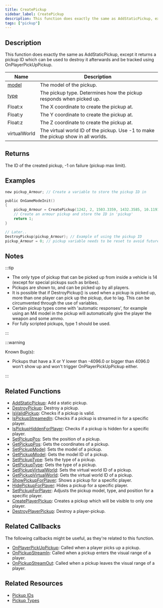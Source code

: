 ```yaml
---
title: CreatePickup
sidebar_label: CreatePickup
description: This function does exactly the same as AddStaticPickup, except it returns a pickup ID which can be used to destroy it afterwards and be tracked using OnPlayerPickUpPickup.
tags: ["pickup"]
---
```


## Description

This function does exactly the same as AddStaticPickup, except it returns a pickup ID which can be used to destroy it afterwards and be tracked using OnPlayerPickUpPickup.

| Name                             | Description                                                                       |
|----------------------------------|-----------------------------------------------------------------------------------|
| [model](../resources/pickupids)  | The model of the pickup.                                                          |
| [type](../resources/pickuptypes) | The pickup type. Determines how the pickup responds when picked up.               |
| Float:x                          | The X coordinate to create the pickup at.                                         |
| Float:y                          | The Y coordinate to create the pickup at.                                         |
| Float:z                          | The Z coordinate to create the pickup at.                                         |
| virtualWorld                     | The virtual world ID of the pickup. Use -1 to make the pickup show in all worlds. |

## Returns

The ID of the created pickup, -1 on failure (pickup max limit).

## Examples

```c
new pickup_Armour; // Create a variable to store the pickup ID in

public OnGameModeInit()
{
    pickup_Armour = CreatePickup(1242, 2, 1503.3359, 1432.3585, 10.1191, -1);
    // Create an armour pickup and store the ID in 'pickup'
    return 1;
}

// Later..
DestroyPickup(pickup_Armour); // Example of using the pickup ID
pickup_Armour = 0; // pickup variable needs to be reset to avoid future conflicts
```

## Notes

:::tip

- The only type of pickup that can be picked up from inside a vehicle is 14 (except for special pickups such as bribes).
- Pickups are shown to, and can be picked up by all players.
- It is possible that if DestroyPickup() is used when a pickup is picked up, more than one player can pick up the pickup, due to lag. This can be circumvented through the use of variables.
- Certain pickup types come with 'automatic responses', for example using an M4 model in the pickup will automatically give the player the weapon and some ammo.
- For fully scripted pickups, type 1 should be used.

:::

:::warning

Known Bug(s):

- Pickups that have a X or Y lower than -4096.0 or bigger than 4096.0 won't show up and won't trigger OnPlayerPickUpPickup either.

:::

## Related Functions

- [AddStaticPickup](AddStaticPickup): Add a static pickup.
- [DestroyPickup](DestroyPickup): Destroy a pickup.
- [IsValidPickup](IsValidPickup): Checks if a pickup is valid.
- [IsPickupStreamedIn](IsPickupStreamedIn): Checks if a pickup is streamed in for a specific player.
- [IsPickupHiddenForPlayer](IsPickupHiddenForPlayer): Checks if a pickup is hidden for a specific player.
- [SetPickupPos](SetPickupPos): Sets the position of a pickup.
- [GetPickupPos](GetPickupPos): Gets the coordinates of a pickup.
- [SetPickupModel](SetPickupModel): Sets the model of a pickup.
- [GetPickupModel](GetPickupModel): Gets the model ID of a pickup.
- [SetPickupType](SetPickupType): Sets the type of a pickup.
- [GetPickupType](GetPickupType): Gets the type of a pickup.
- [SetPickupVirtualWorld](SetPickupVirtualWorld): Sets the virtual world ID of a pickup.
- [GetPickupVirtualWorld](GetPickupVirtualWorld): Gets the virtual world ID of a pickup.
- [ShowPickupForPlayer](ShowPickupForPlayer): Shows a pickup for a specific player.
- [HidePickupForPlayer](HidePickupForPlayer): Hides a pickup for a specific player.
- [SetPickupForPlayer](SetPickupForPlayer): Adjusts the pickup model, type, and position for a specific player.
- [CreatePlayerPickup](CreatePlayerPickup): Creates a pickup which will be visible to only one player.
- [DestroyPlayerPickup](DestroyPlayerPickup): Destroy a player-pickup.

## Related Callbacks

The following callbacks might be useful, as they're related to this function.

- [OnPlayerPickUpPickup](../callbacks/OnPlayerPickUpPickup): Called when a player picks up a pickup.
- [OnPickupStreamIn](../callbacks/OnPickupStreamIn): Called when a pickup enters the visual range of a player.
- [OnPickupStreamOut](../callbacks/OnPickupStreamOut): Called when a pickup leaves the visual range of a player.

## Related Resources

- [Pickup IDs](../resources/pickupids)
- [Pickup Types](../resources/pickuptypes)

